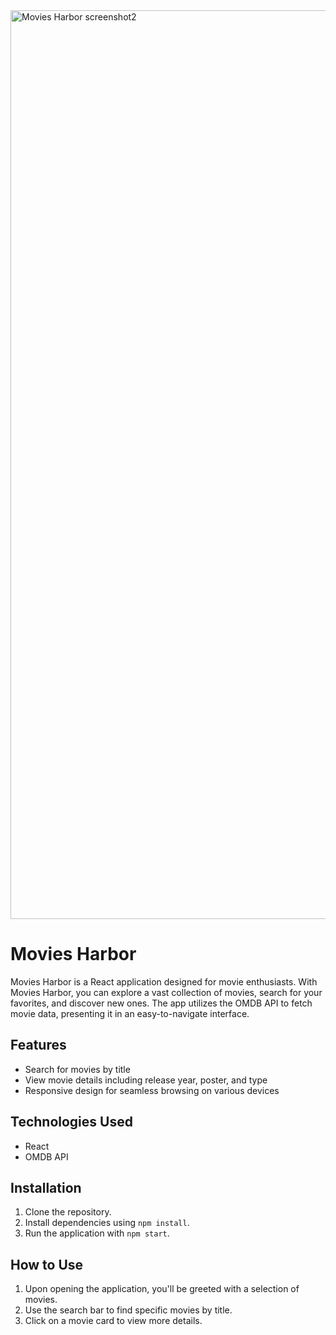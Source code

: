 <img width="1454" alt="Movies Harbor screenshot2" src="https://github.com/hasanBafuleh/Movies-Harbor-React/assets/65374422/c84a7c2d-c9be-4ea6-a3c4-f5636d73586c">


# Movies Harbor

Movies Harbor is a React application designed for movie enthusiasts. With Movies Harbor, you can explore a vast collection of movies, search for your favorites, and discover new ones. The app utilizes the OMDB API to fetch movie data, presenting it in an easy-to-navigate interface.

## Features
- Search for movies by title
- View movie details including release year, poster, and type
- Responsive design for seamless browsing on various devices

## Technologies Used
- React
- OMDB API

## Installation
1. Clone the repository.
2. Install dependencies using `npm install`.
3. Run the application with `npm start`.

## How to Use
1. Upon opening the application, you'll be greeted with a selection of movies.
2. Use the search bar to find specific movies by title.
3. Click on a movie card to view more details.
